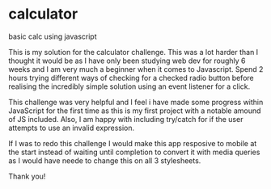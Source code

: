 # calculator
basic calc using javascript

This is my solution for the calculator challenge. This was a lot harder than I thought it would be as I have only been studying web dev for roughly 6 weeks and I
am very much a beginner when it comes to Javascript. Spend 2 hours trying different ways of checking for a checked radio button before realising the incredibly simple 
solution using an event listener for a click. 

This challenge was very helpful and I feel i have made some progress within JavaScript for the first time as this is my first project with a notable amound of JS included.
Also, I am happy with including try/catch for if the user attempts to use an invalid expression. 

If I was to redo this challenge I would make this app resposive to mobile at the start instead of waiting until completion to convert it with media queries as I would have
neede to change this on all 3 stylesheets. 

Thank you! 
